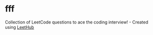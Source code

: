 # fff
Collection of LeetCode questions to ace the coding interview! - Created using [LeetHub](https://github.com/QasimWani/LeetHub)
